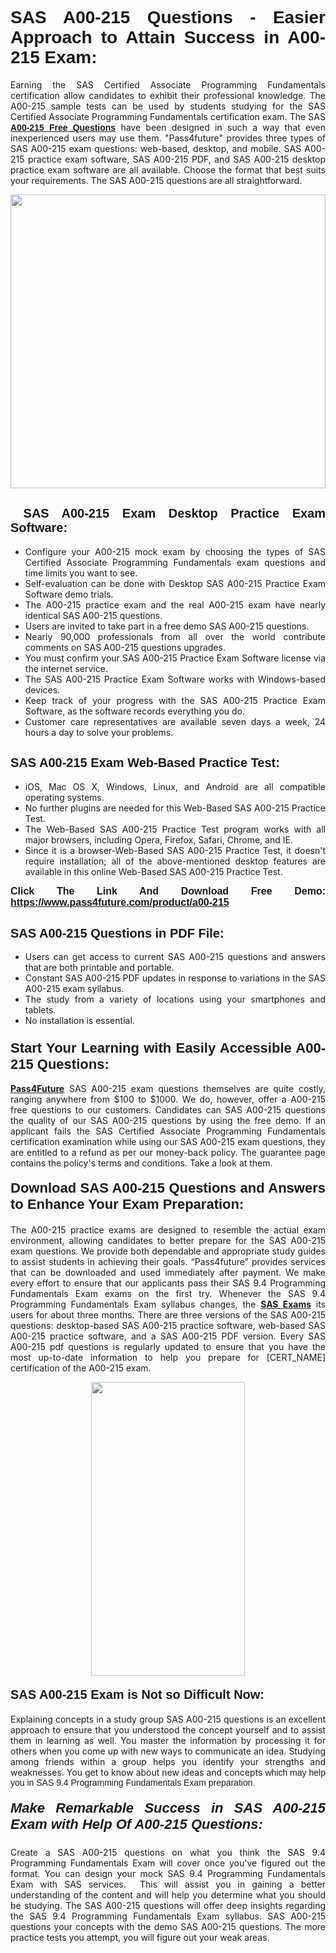 <h1 style="text-align: justify;"><span style="font-family:Tahoma,Geneva,sans-serif;"><strong>SAS A00-215 Questions - Easier Approach to Attain Success in A00-215 Exam:</strong></span></h1>

<p style="text-align: justify;">Earning the SAS Certified Associate Programming Fundamentals certification allow candidates to exhibit their professional knowledge. The A00-215 sample tests can be used by students studying for the SAS Certified Associate Programming Fundamentals certification exam. The SAS <a href="https://www.pass4future.com/questions/sas/a00-215"><span style="font-family:Tahoma,Geneva,sans-serif;"><strong>A00-215 Free Questions</strong></span></a> have been designed in such a way that even inexperienced users may use them. "Pass4future" provides three types of SAS A00-215 exam questions: web-based, desktop, and mobile. SAS A00-215 practice exam software, SAS A00-215 PDF, and SAS A00-215 desktop practice exam software are all available. Choose the format that best suits your requirements. The SAS A00-215 questions are all straightforward.</p>

<p style="text-align: justify;"><a href="https://www.pass4future.com/product/a00-215"><img alt="" src="https://lh3.googleusercontent.com/pw/AM-JKLU5_aushiRQbaoUdVonD_1om6esFnUm_j21jdeI1V3aesz_ETcO2Y8QVj0ZamD1vJ__MzXKNoh3XzzrDTXgudBuMwEatvdphNwcixeZDIncATvFdVanIchOfqVuIJHbWkG03KYMH2pwXnb7WaAnvI3g=w1366-h490-no?authuser=0" style="width: 100%; height: 470px;" /></a></p>

<h2 style="text-align: justify;"><strong><span style="font-family:Tahoma,Geneva,sans-serif;"><span style="font-size:20px;"> SAS A00-215 Exam Desktop Practice Exam Software:</span></span></strong></h2>

<ul>
	<li style="text-align: justify;">Configure your A00-215 mock exam by choosing the types of SAS Certified Associate Programming Fundamentals exam questions and time limits you want to see.</li>
	<li style="text-align: justify;">Self-evaluation can be done with Desktop SAS A00-215 Practice Exam Software demo trials.</li>
	<li style="text-align: justify;">The A00-215 practice exam and the real A00-215 exam have nearly identical SAS A00-215 questions.</li>
	<li style="text-align: justify;">Users are invited to take part in a free demo SAS A00-215 questions.</li>
	<li style="text-align: justify;">Nearly 90,000 professionals from all over the world contribute comments on SAS A00-215 questions upgrades.</li>
	<li style="text-align: justify;">You must confirm your SAS A00-215 Practice Exam Software license via the internet service.</li>
	<li style="text-align: justify;">The SAS A00-215 Practice Exam Software works with Windows-based devices.</li>
	<li style="text-align: justify;">Keep track of your progress with the SAS A00-215 Practice Exam Software, as the software records everything you do.</li>
	<li style="text-align: justify;">Customer care representatives are available seven days a week, 24 hours a day to solve your problems.</li>
</ul>

<h2 style="text-align: justify;"><span style="font-family:Tahoma,Geneva,sans-serif;"><strong><span style="font-size:20px;">SAS A00-215 Exam Web-Based Practice Test:</span></strong></span></h2>

<ul>
	<li style="text-align: justify;">iOS, Mac OS X, Windows, Linux, and Android are all compatible operating systems.</li>
	<li style="text-align: justify;">No further plugins are needed for this Web-Based SAS A00-215 Practice Test.</li>
	<li style="text-align: justify;">The Web-Based SAS A00-215 Practice Test program works with all major browsers, including Opera, Firefox, Safari, Chrome, and IE.</li>
	<li style="text-align: justify;">Since it is a browser-Web-Based SAS A00-215 Practice Test, it doesn't require installation; all of the above-mentioned desktop features are available in this online Web-Based SAS A00-215 Practice Test.</li>
</ul>

<p style="text-align: justify;"><span style="font-family:Tahoma,Geneva,sans-serif;"><span style="font-size:16px;"><strong>Click The Link And Download Free Demo:</strong></span></span> <a href="https://www.pass4future.com/product/a00-215"><span style="font-family:Tahoma,Geneva,sans-serif;"><span style="font-size:16px;"><strong>https://www.pass4future.com/product/a00-215</strong></span></span></a></p>

<h2 style="text-align: justify;"><strong><span style="font-family:Tahoma,Geneva,sans-serif;"><span style="font-size:20px;">SAS A00-215 Questions in PDF File:</span></span></strong></h2>

<ul>
	<li style="text-align: justify;">Users can get access to current SAS A00-215 questions and answers that are both printable and portable.</li>
	<li style="text-align: justify;">Constant SAS A00-215 PDF updates in response to variations in the SAS A00-215 exam syllabus.</li>
	<li style="text-align: justify;">The study from a variety of locations using your smartphones and tablets.</li>
	<li style="text-align: justify;">No installation is essential.</li>
</ul>

<h3 style="text-align: justify;"><span style="font-family:Tahoma,Geneva,sans-serif;"><strong><span style="font-size:22px;">Start Your Learning with Easily Accessible A00-215 Questions:</span></strong></span></h3>

<p style="text-align: justify;"><strong><a href="https://www.pass4future.com/">Pass4Future</a></strong> SAS A00-215 exam questions themselves are quite costly, ranging anywhere from $100 to $1000. We do, however, offer a A00-215 free questions to our customers. Candidates can SAS A00-215 questions the quality of our SAS A00-215 questions by using the free demo. If an applicant fails the SAS Certified Associate Programming Fundamentals certification examination while using our SAS A00-215 exam questions, they are entitled to a refund as per our money-back policy. The guarantee page contains the policy's terms and conditions. Take a look at them.</p>

<h4 style="text-align: justify;"><strong><span style="font-family:Tahoma,Geneva,sans-serif;"><span style="font-size:22px;">Download SAS A00-215 Questions and Answers to Enhance Your Exam Preparation:</span></span></strong></h4>

<p style="text-align: justify;">The A00-215 practice exams are designed to resemble the actual exam environment, allowing candidates to better prepare for the SAS A00-215 exam questions. We provide both dependable and appropriate study guides to assist students in achieving their goals. “Pass4future” provides services that can be downloaded and used immediately after payment. We make every effort to ensure that our applicants pass their SAS 9.4 Programming Fundamentals Exam exams on the first try. Whenever the SAS 9.4 Programming Fundamentals Exam syllabus changes, the <strong><a href="https://www.pass4future.com/sas">SAS Exams</a></strong> its users for about three months. There are three versions of the SAS A00-215 questions: desktop-based SAS A00-215 practice software, web-based SAS A00-215 practice software, and a SAS A00-215 PDF version. Every SAS A00-215 pdf questions is regularly updated to ensure that you have the most up-to-date information to help you prepare for [CERT_NAME] certification of the A00-215 exam.</p>

<p style="text-align: center;"><a href="https://www.pass4future.com/product/a00-215"><img alt="" src="https://lh3.googleusercontent.com/pw/AM-JKLV3yUm3jiqqIo1xIsj1VJ_UeysYexQY-pRYO0rIFl3vg11QZioN-gzffpw2AfKqFynWuvoXOreWrWS0swpr4xmOSWfwII2jvatteuqrfxiWGFBSHPiZUCoi33jqeymK5dmu-0enyX6tayRCAMHw05jv=s617-no?authuser=0" style="width: 70%; height: 470px;" /></a></p>

<h4 style="text-align: justify;"><strong><span style="font-family:Tahoma,Geneva,sans-serif;"><span style="font-size:20px;">SAS A00-215 Exam is Not so Difficult Now:</span></span></strong></h4>

<p style="text-align: justify;">Explaining concepts in a study group SAS A00-215 questions is an excellent approach to ensure that you understood the concept yourself and to assist them in learning as well. You master the information by processing it for others when you come up with new ways to communicate an idea. Studying among friends within a group helps you identify your strengths and weaknesses. You get to know about new ideas and concepts <span style="font-family:Tahoma,Geneva,sans-serif;">which may help you in SAS 9.4 Programming Fundamentals Exam preparation.</span></p>

<h5 style="text-align: justify;"><span style="font-family:Tahoma,Geneva,sans-serif;"><span style="font-size:22px;"><strong>Make Remarkable Success in SAS A00-215 Exam with Help Of A00-215 Questions:</strong></span></span></h5>

<p style="text-align: justify;">Create a SAS A00-215 questions on what you think the SAS 9.4 Programming Fundamentals Exam will cover once you've figured out the format. You can design your mock SAS 9.4 Programming Fundamentals Exam with SAS services.  This will assist you in gaining a better understanding of the content and will help you determine what you should be studying. The SAS A00-215 questions will offer deep insights regarding the SAS 9.4 Programming Fundamentals Exam syllabus. SAS A00-215 questions your concepts with the demo SAS A00-215 questions. The more practice tests you attempt, you will figure out your weak areas.</p>
